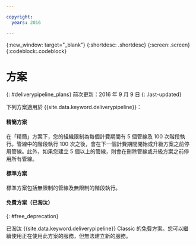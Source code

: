 ```yaml
---

copyright:
  years: 2016

---
```

<!-- Copyright info at top of file: REQUIRED
    The copyright info is YAML content that must occur at the top of the MD file, before attributes are listed.
    It must be --- surrounded by 3 dashes ---
    The value "years" can contain just one year or a two years separated by a comma. (years: 2014, 2016)
    Indentation as per the previous template must be preserved.
-->

{:new_window: target="_blank"}
{:shortdesc: .shortdesc}
{:screen:.screen}
{:codeblock:.codeblock}

# 方案
{: #deliverypipeline_plans}
前次更新：2016 年 9 月 9 日
{: .last-updated}

下列方案適用於 {{site.data.keyword.deliverypipeline}}：

#### 精簡方案

在「精簡」方案下，您的組織限制為每個計費期間有 5 個管線及 100 次階段執行。管線中的階段執行 100 次之後，會在下一個計費期間開始或升級方案之前停用管線。此外，如果您建立 5 個以上的管線，則會在刪除管線或升級方案之前停用所有管線。

<!-- TODO To upgrade your plan... -->
<!-- To limit your builds, on the **INPUT** tab, in the Stage Trigger section, click **Run jobs only when this stage is run manually**. -->

#### 標準方案

標準方案包括無限制的管線及無限制的階段執行。

#### 免費方案（已淘汰）
{: #free_deprecation}

已淘汰 {{site.data.keyword.deliverypipeline}} Classic 的免費方案。您可以繼續使用正在使用此方案的服務，但無法建立新的服務。
